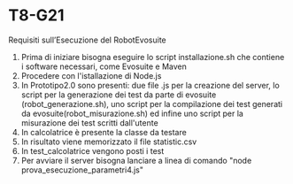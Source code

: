 # T8-G21
Requisiti sull’Esecuzione del RobotEvosuite
1) Prima di iniziare bisogna eseguire lo script installazione.sh che contiene i software necessari, come Evosuite e Maven
2) Procedere con l'istallazione di Node.js
3) In Prototipo2.0 sono presenti: due file .js per la creazione del server, lo script per la generazione dei test da parte di evosuite (robot_generazione.sh),
uno script per la compilazione dei test generati da evosuite(robot_misurazione.sh) ed infine uno script per la misurazione dei test scritti dall'utente
4) In calcolatrice è presente la classe da testare
5) In risultato viene memorizzato il file statistic.csv
6) In test_calcolatrice vengono posti i test 
7) Per avviare il server bisogna lanciare a linea di comando "node prova_esecuzione_parametri4.js"
